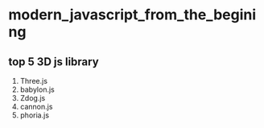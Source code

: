 # modern_javascript_from_the_begining

## top 5 3D js library

1. Three.js
2. babylon.js
3. Zdog.js
4. cannon.js
5. phoria.js

